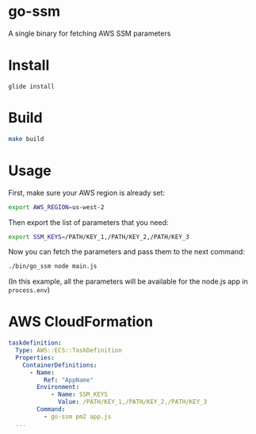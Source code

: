 # go-ssm

A single binary for fetching AWS SSM parameters

# Install

```
glide install
```

# Build

```bash
make build
```

# Usage

First, make sure your AWS region is already set:

```bash
export AWS_REGION=us-west-2
```

Then export the list of parameters that you need:

```bash
export SSM_KEYS=/PATH/KEY_1,/PATH/KEY_2,/PATH/KEY_3
```

Now you can fetch the parameters and pass them to the next command:

```bash
./bin/go_ssm node main.js
```

(In this example, all the parameters will be available for the node.js app in `process.env`)

# AWS CloudFormation

```yaml
taskdefinition:
  Type: AWS::ECS::TaskDefinition
  Properties:
    ContainerDefinitions:
      - Name:
          Ref: "AppName"
        Environment:
            - Name: SSM_KEYS
              Value: /PATH/KEY_1,/PATH/KEY_2,/PATH/KEY_3
        Command:
          - go-ssm pm2 app.js
  ...
```
